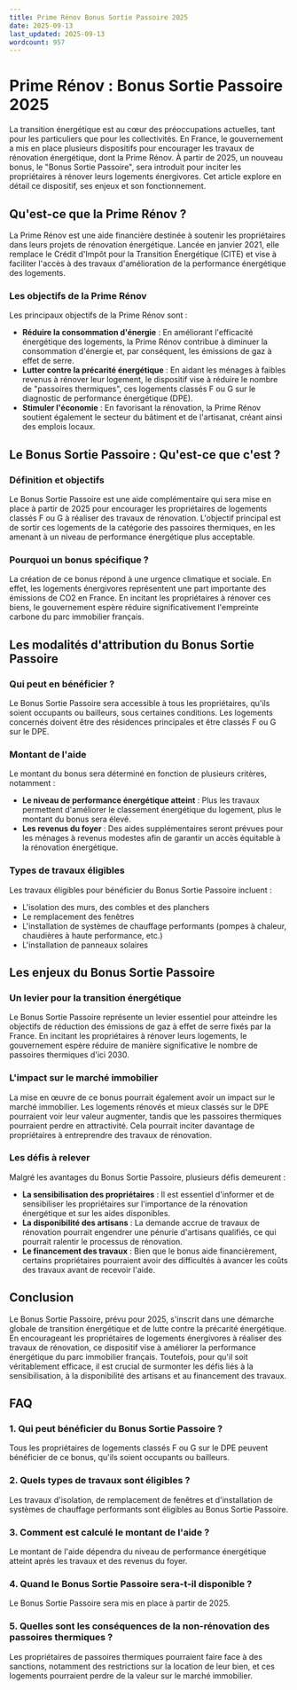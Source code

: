 ```yaml
---
title: Prime Rénov Bonus Sortie Passoire 2025
date: 2025-09-13
last_updated: 2025-09-13
wordcount: 957
---
```


# Prime Rénov : Bonus Sortie Passoire 2025

La transition énergétique est au cœur des préoccupations actuelles, tant pour les particuliers que pour les collectivités. En France, le gouvernement a mis en place plusieurs dispositifs pour encourager les travaux de rénovation énergétique, dont la Prime Rénov. À partir de 2025, un nouveau bonus, le "Bonus Sortie Passoire", sera introduit pour inciter les propriétaires à rénover leurs logements énergivores. Cet article explore en détail ce dispositif, ses enjeux et son fonctionnement.

## Qu'est-ce que la Prime Rénov ?

La Prime Rénov est une aide financière destinée à soutenir les propriétaires dans leurs projets de rénovation énergétique. Lancée en janvier 2021, elle remplace le Crédit d'Impôt pour la Transition Énergétique (CITE) et vise à faciliter l'accès à des travaux d'amélioration de la performance énergétique des logements.

### Les objectifs de la Prime Rénov

Les principaux objectifs de la Prime Rénov sont :

- **Réduire la consommation d'énergie** : En améliorant l'efficacité énergétique des logements, la Prime Rénov contribue à diminuer la consommation d'énergie et, par conséquent, les émissions de gaz à effet de serre.
- **Lutter contre la précarité énergétique** : En aidant les ménages à faibles revenus à rénover leur logement, le dispositif vise à réduire le nombre de "passoires thermiques", ces logements classés F ou G sur le diagnostic de performance énergétique (DPE).
- **Stimuler l'économie** : En favorisant la rénovation, la Prime Rénov soutient également le secteur du bâtiment et de l'artisanat, créant ainsi des emplois locaux.

## Le Bonus Sortie Passoire : Qu'est-ce que c'est ?

### Définition et objectifs

Le Bonus Sortie Passoire est une aide complémentaire qui sera mise en place à partir de 2025 pour encourager les propriétaires de logements classés F ou G à réaliser des travaux de rénovation. L'objectif principal est de sortir ces logements de la catégorie des passoires thermiques, en les amenant à un niveau de performance énergétique plus acceptable.

### Pourquoi un bonus spécifique ?

La création de ce bonus répond à une urgence climatique et sociale. En effet, les logements énergivores représentent une part importante des émissions de CO2 en France. En incitant les propriétaires à rénover ces biens, le gouvernement espère réduire significativement l'empreinte carbone du parc immobilier français.

## Les modalités d'attribution du Bonus Sortie Passoire

### Qui peut en bénéficier ?

Le Bonus Sortie Passoire sera accessible à tous les propriétaires, qu'ils soient occupants ou bailleurs, sous certaines conditions. Les logements concernés doivent être des résidences principales et être classés F ou G sur le DPE.

### Montant de l'aide

Le montant du bonus sera déterminé en fonction de plusieurs critères, notamment :

- **Le niveau de performance énergétique atteint** : Plus les travaux permettent d'améliorer le classement énergétique du logement, plus le montant du bonus sera élevé.
- **Les revenus du foyer** : Des aides supplémentaires seront prévues pour les ménages à revenus modestes afin de garantir un accès équitable à la rénovation énergétique.

### Types de travaux éligibles

Les travaux éligibles pour bénéficier du Bonus Sortie Passoire incluent :

- L'isolation des murs, des combles et des planchers
- Le remplacement des fenêtres
- L'installation de systèmes de chauffage performants (pompes à chaleur, chaudières à haute performance, etc.)
- L'installation de panneaux solaires

## Les enjeux du Bonus Sortie Passoire

### Un levier pour la transition énergétique

Le Bonus Sortie Passoire représente un levier essentiel pour atteindre les objectifs de réduction des émissions de gaz à effet de serre fixés par la France. En incitant les propriétaires à rénover leurs logements, le gouvernement espère réduire de manière significative le nombre de passoires thermiques d'ici 2030.

### L'impact sur le marché immobilier

La mise en œuvre de ce bonus pourrait également avoir un impact sur le marché immobilier. Les logements rénovés et mieux classés sur le DPE pourraient voir leur valeur augmenter, tandis que les passoires thermiques pourraient perdre en attractivité. Cela pourrait inciter davantage de propriétaires à entreprendre des travaux de rénovation.

### Les défis à relever

Malgré les avantages du Bonus Sortie Passoire, plusieurs défis demeurent :

- **La sensibilisation des propriétaires** : Il est essentiel d'informer et de sensibiliser les propriétaires sur l'importance de la rénovation énergétique et sur les aides disponibles.
- **La disponibilité des artisans** : La demande accrue de travaux de rénovation pourrait engendrer une pénurie d'artisans qualifiés, ce qui pourrait ralentir le processus de rénovation.
- **Le financement des travaux** : Bien que le bonus aide financièrement, certains propriétaires pourraient avoir des difficultés à avancer les coûts des travaux avant de recevoir l'aide.

## Conclusion

Le Bonus Sortie Passoire, prévu pour 2025, s'inscrit dans une démarche globale de transition énergétique et de lutte contre la précarité énergétique. En encourageant les propriétaires de logements énergivores à réaliser des travaux de rénovation, ce dispositif vise à améliorer la performance énergétique du parc immobilier français. Toutefois, pour qu'il soit véritablement efficace, il est crucial de surmonter les défis liés à la sensibilisation, à la disponibilité des artisans et au financement des travaux.

## FAQ

### 1. Qui peut bénéficier du Bonus Sortie Passoire ?

Tous les propriétaires de logements classés F ou G sur le DPE peuvent bénéficier de ce bonus, qu'ils soient occupants ou bailleurs.

### 2. Quels types de travaux sont éligibles ?

Les travaux d'isolation, de remplacement de fenêtres et d'installation de systèmes de chauffage performants sont éligibles au Bonus Sortie Passoire.

### 3. Comment est calculé le montant de l'aide ?

Le montant de l'aide dépendra du niveau de performance énergétique atteint après les travaux et des revenus du foyer.

### 4. Quand le Bonus Sortie Passoire sera-t-il disponible ?

Le Bonus Sortie Passoire sera mis en place à partir de 2025.

### 5. Quelles sont les conséquences de la non-rénovation des passoires thermiques ?

Les propriétaires de passoires thermiques pourraient faire face à des sanctions, notamment des restrictions sur la location de leur bien, et ces logements pourraient perdre de la valeur sur le marché immobilier.